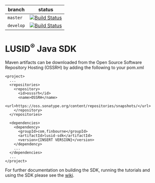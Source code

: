 | branch | status |
| --- | --- |
| `master` |  [![Build Status](https://travis-ci.org/finbourne/lusid-sdk-java.svg?branch=master)](https://travis-ci.org/finbourne/lusid-sdk-java) |
| `develop` | [![Build Status](https://travis-ci.org/finbourne/lusid-sdk-java.svg?branch=develop)](https://travis-ci.org/finbourne/lusid-sdk-java) |

# LUSID<sup>®</sup> Java SDK

Maven artifacts can be downloaded from the Open Source Software Repository Hosting (OSSRH) by adding the following to your pom.xml

```
<project>
  ...
  <repositories>
    <repository>
      <id>osssrh</id>
      <name>OSSRH</name>
      <url>https://oss.sonatype.org/content/repositories/snapshots/</url>
    </repository>
  </repositories>

  <dependencies>
    <dependency>
      <groupId>com.finbourne</groupId>
      <artifactId>lusid-sdk</artifactId>
      <version>{INSERT VERSION}</version>
    </dependency>
    ...
  </dependencies>
  ...
</project>
```


For further documentation on building the SDK, running the tutorials and using the SDK please see the [wiki](https://github.com/finbourne/lusid-sdk-java/wiki).
